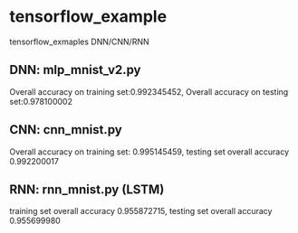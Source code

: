 # tensorflow_example
tensorflow_exmaples DNN/CNN/RNN

## DNN: mlp_mnist_v2.py

Overall accuracy on training set:0.992345452, Overall accuracy on testing set:0.978100002

## CNN: cnn_mnist.py

Overall accuracy on training set: 0.995145459, testing set overall accuracy 0.992200017

## RNN: rnn_mnist.py (LSTM)

training set overall accuracy 0.955872715, testing set overall accuracy 0.955699980
